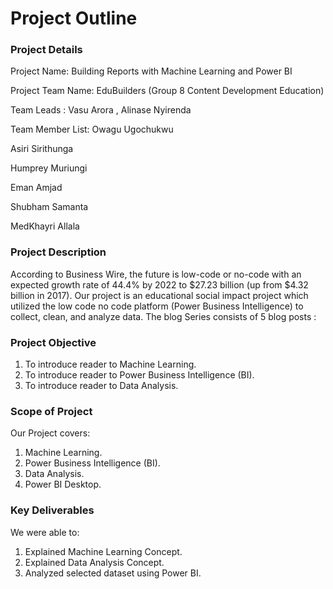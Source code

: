 # Project Outline

### Project Details
Project Name: Building Reports with Machine Learning and Power BI

Project Team Name: EduBuilders (Group 8 Content Development Education)

Team Leads :  Vasu Arora , Alinase Nyirenda

Team Member List: Owagu Ugochukwu 

Asiri Sirithunga 

Humprey Muriungi 

Eman Amjad

Shubham Samanta

MedKhayri Allala

### Project Description
According to Business Wire, the future is low-code or no-code with an expected growth rate of 44.4% by 2022 to $27.23 billion (up from $4.32 billion in 2017).
Our project is an educational social impact project which utilized the low code no code platform (Power Business Intelligence) to collect, clean, and analyze data. The blog Series consists of 5 blog posts : 


### Project Objective
1. To introduce reader to Machine Learning.
2. To introduce reader to Power Business Intelligence (BI).
3. To introduce reader to Data Analysis.

### Scope of Project
Our Project covers:
1. Machine Learning.
2. Power Business Intelligence (BI).
3. Data Analysis.
4. Power BI Desktop.

### Key Deliverables
We were able to:
1. Explained Machine Learning Concept.
2. Explained Data Analysis Concept.
3. Analyzed selected dataset using Power BI.
